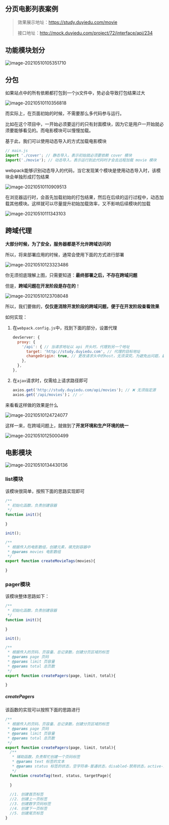 ##  分页电影列表案例

> 效果展示地址：https://study.duyiedu.com/movie
>
> 接口地址：http://mock.duyiedu.com/project/72/interface/api/234

## 功能模块划分

![image-20210510105351710](https://qwq9527.gitee.io/resource/imgs/20210510134430.png)

## 分包

如果站点中的所有依赖都打包到一个js文件中，势必会导致打包结果过大

![image-20210510110356818](https://qwq9527.gitee.io/resource/imgs/20210510134430.png)

而实际上，在页面初始的时候，不需要那么多代码参与运行。

比如在这个项目中，一开始必须要运行的只有封面模块，因为它是用户一开始就必须要能够看见的。而电影模块可以慢慢加载。

基于此，我们可以使用动态导入的方式加载电影模块

```js
// main.js
import './cover'; // 静态导入，表示初始就必须要依赖 cover 模块
import('./movie'); // 动态导入，表示运行到此代码时才会去远程加载 movie 模块
```

webpack能够识别动态导入的代码，当它发现某个模块是使用动态导入时，该模块会单独形成打包结果

![image-20210510110909513](https://qwq9527.gitee.io/resource/imgs/20210510134430.png)

在浏览器运行时，会首先加载初始的打包结果，然后在后续的运行过程中，动态加载其他模块。这样就可以尽量提升初始加载效率，又不影响后续模块的加载

![image-20210510111343103](https://qwq9527.gitee.io/resource/imgs/20210510134430.png)

## 跨域代理

**大部分时候，为了安全，服务器都是不允许跨域访问的**

所以，将来部署应用的时候，通常会使用下面的方式进行部署

![image-20210510123323486](https://qwq9527.gitee.io/resource/imgs/20210510134430.png)

你无须彻底理解上图，只需要知道：**最终部署之后，不存在跨域问题**

但是，**跨域问题在开发阶段是存在的**！

![image-20210510123708048](https://qwq9527.gitee.io/resource/imgs/20210510134430.png)

所以，我们要做的，**仅仅是消除开发阶段的跨域问题，便于在开发阶段查看效果**

如何实现：

1. 在`webpack.config.js`中，找到下面的部分，设置代理

   ```js
   devServer: {
     proxy: {
       '/api': { // 当请求地址以 api 开头时，代理到另一个地址
         target: 'http://study.duyiedu.com', // 代理的目标地址
         changeOrigin: true, // 更改请求头中的host，无须深究，为避免出问题，最好写上
       },
     },
   },
   ```

2. 在`ajax`请求时，仅需给上请求路径即可

   ```js
   axios.get('http://study.duyiedu.com/api/movies'); // ❌ 无须指定源
   axios.get('/api/movies')； // ✅
   ```

来看看这样做的效果是什么

![image-20210510124724077](https://qwq9527.gitee.io/resource/imgs/20210510134430.png)

这样一来，在跨域问题上，就做到了**开发环境和生产环境的统一**

![image-20210510125000499](https://qwq9527.gitee.io/resource/imgs/20210510134430.png)

## 电影模块

![image-20210510134430136](https://qwq9527.gitee.io/resource/imgs/20210510134430.png)

### list模块

该模块很简单，按照下面的思路实现即可

```js
/**
 * 初始化函数，负责创建容器
 */
function init(){
  
}

init();

/**
 * 根据传入的电影数组，创建元素，填充到容器中
 * @params movies 电影数组
 */
export function createMovieTags(movies){
  
}
```

### pager模块

该模块整体思路如下：

```js
/**
 * 初始化函数，负责创建容器
 */
function init(){
  
}

init();

/**
 * 根据传入的页码、页容量、总记录数，创建分页区域的标签
 * @params page 页码
 * @params limit 页容量
 * @params total 总页数
 */
export function createPagers(page, limit, total){
  
}
```

##### createPagers

该函数的实现可以按照下面的思路进行

```js
/**
 * 根据传入的页码、页容量、总记录数，创建分页区域的标签
 * @params page 页码
 * @params limit 页容量
 * @params total 总页数
 */
export function createPagers(page, limit, total){
  /**
   * 辅助函数，负责帮忙创建一个页码标签
   * @params text 标签的文本
   * @params status 标签的状态，空字符串-普通状态，disabled-禁用状态，active-选中状态
   */
  function createTag(text, status, targetPage){
    
  }
  
  //1. 创建首页标签
  //2. 创建上一页标签
  //3. 创建数字页码标签
  //4. 创建下一页标签
  //5. 创建尾页标签
}
```

